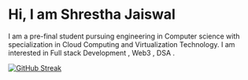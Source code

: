<h1>Hi, I am Shrestha Jaiswal</h1>

<!-- <a href="https://git.io/typing-svg"><img src="https://readme-typing-svg.demolab.com?font=Fira+Code&weight=200&size=70&duration=2000&pause=1000&center=true&width=1000&height=100&lines=Welcome" alt="Typing SVG" /></a>
 -->
I am a pre-final student pursuing engineering in Computer science with specialization in Cloud Computing and 
Virtualization Technology. I am interested in Full stack Development , Web3 , DSA . 



<!-- [![Top Langs](https://github-readme-stats.vercel.app/api/top-langs/?username=sj1705)](https://github.com/sj1705/github-readme-stats)  ! -->
[![GitHub Streak](https://streak-stats.demolab.com/?user=sj1705&theme=algolia)](https://git.io/streak-stats)

